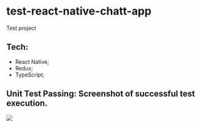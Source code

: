 # test-react-native-chatt-app

Test project
## Tech:
* React Native;
* Redux;
* TypeScript;


## Unit Test Passing: Screenshot of successful test execution.
![](https://drive.google.com/uc?id=1_kM-0rafToMxC-bizP3ipzx7a-q0V5cj)
